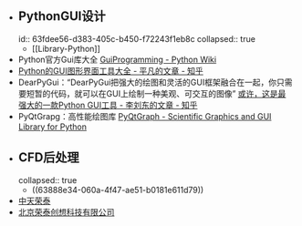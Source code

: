 - ## PythonGUI设计
  id:: 63fdee56-d383-405c-b450-f72243f1eb8c
  collapsed:: true
	- [[Library-Python]]
- Python官方Gui库大全 [GuiProgramming - Python Wiki](https://wiki.python.org/moin/GuiProgramming)
- [Python的GUI图形界面工具大全 - 平凡的文章 - 知乎](https://zhuanlan.zhihu.com/p/347290491)
- DearPyGui：“DearPyGui把强大的绘图和灵活的GUI框架融合在一起，你只需要短暂的代码，就可以在GUI上绘制一种美观、可交互的图像” [或许，这是最强大的一款Python GUI工具 - 李刘东的文章 - 知乎](https://zhuanlan.zhihu.com/p/200754892)
- PyQtGrapg：高性能绘图库 [PyQtGraph - Scientific Graphics and GUI Library for Python](https://www.pyqtgraph.org/)
- ## CFD后处理
  collapsed:: true
	- ((63888e34-060a-4f47-ae51-b0181e611d79))
- [中天荣泰](http://www.romtek.cn/plus/list.php?tid=89)
- [北京荣泰创想科技有限公司](http://www.romtekcae.com/)